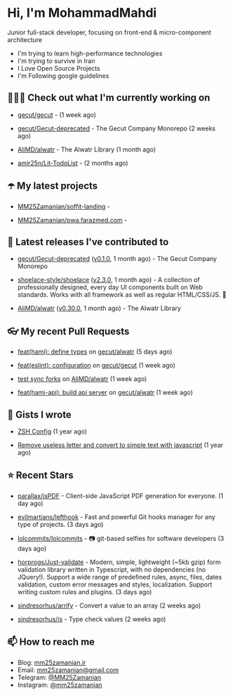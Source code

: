 # Hi, I'm MohammadMahdi

Junior full-stack developer, focusing on front-end & micro-component architecture

- I'm trying to learn high-performance technologies
- I'm trying to survive in Iran
- I Love Open Source Projects
- I'm Following google guidelines

## 👨🏻‍💻 Check out what I'm currently working on



- [gecut/gecut](https://github.com/gecut/gecut) -  (1 week ago)

- [gecut/Gecut-deprecated](https://github.com/gecut/Gecut-deprecated) - The Gecut Company Monorepo (2 weeks ago)

- [AliMD/alwatr](https://github.com/AliMD/alwatr) - The Alwatr Library (1 month ago)

- [amir25n/Lit-TodoList](https://github.com/amir25n/Lit-TodoList) -  (2 months ago)

## ☂️ My latest projects



- [MM25Zamanian/soffit-landing](https://github.com/MM25Zamanian/soffit-landing) - 

- [MM25Zamanian/pwa.farazmed.com](https://github.com/MM25Zamanian/pwa.farazmed.com) - 

## 🎉 Latest releases I've contributed to



- [gecut/Gecut-deprecated](https://github.com/gecut/Gecut-deprecated) ([v0.1.0](https://github.com/gecut/Gecut-deprecated/releases/tag/v0.1.0), 1 month ago) - The Gecut Company Monorepo

- [shoelace-style/shoelace](https://github.com/shoelace-style/shoelace) ([v2.3.0](https://github.com/shoelace-style/shoelace/releases/tag/v2.3.0), 1 month ago) - A collection of professionally designed, every day UI components built on Web standards. Works with all framework as well as regular HTML/CSS/JS. 🥾

- [AliMD/alwatr](https://github.com/AliMD/alwatr) ([v0.30.0](https://github.com/AliMD/alwatr/releases/tag/v0.30.0), 1 month ago) - The Alwatr Library

## 👓 My recent Pull Requests



- [feat(hami): define types](https://github.com/gecut/alwatr/pull/21) on [gecut/alwatr](https://github.com/gecut/alwatr) (5 days ago)

- [feat(eslint): configuration](https://github.com/gecut/gecut/pull/24) on [gecut/gecut](https://github.com/gecut/gecut) (1 week ago)

- [test sync forks](https://github.com/AliMD/alwatr/pull/1006) on [AliMD/alwatr](https://github.com/AliMD/alwatr) (1 week ago)

- [feat(hami-api): build api server](https://github.com/gecut/alwatr/pull/1) on [gecut/alwatr](https://github.com/gecut/alwatr) (1 week ago)

## 📓 Gists I wrote



- [ZSH Config](https://gist.github.com/fc1960135cf54fd5fae966c637455ffe) (1 year ago)

- [Remove useless letter and convert to simple text with javascript](https://gist.github.com/2249ec3b4dfe1de7693d6412beeba5a0) (1 year ago)

## ⭐ Recent Stars



- [parallax/jsPDF](https://github.com/parallax/jsPDF) - Client-side JavaScript PDF generation for everyone. (1 day ago)

- [evilmartians/lefthook](https://github.com/evilmartians/lefthook) - Fast and powerful Git hooks manager for any type of projects. (3 days ago)

- [lolcommits/lolcommits](https://github.com/lolcommits/lolcommits) - :camera: git-based selfies for software developers (3 days ago)

- [horprogs/Just-validate](https://github.com/horprogs/Just-validate) - Modern, simple, lightweight (~5kb gzip) form validation library written in Typescript, with no dependencies (no JQuery!). Support a wide range of predefined rules, async, files, dates validation, custom error messages and styles, localization. Support writing custom rules and plugins. (3 days ago)

- [sindresorhus/arrify](https://github.com/sindresorhus/arrify) - Convert a value to an array (2 weeks ago)

- [sindresorhus/is](https://github.com/sindresorhus/is) - Type check values (2 weeks ago)

## 📫 How to reach me

- Blog: [mm25zamanian.ir](https://mm25zamanian.ir)
- Email: [mm25zamanian@gmail.com](mailto://mm25zamanian@gmail.com)
- Telegram: [@MM25Zamanian](https://t.me/MM25Zamanian)
- Instagram: [@mm25zamanian](https://instagram.com/mm25zamanian)
